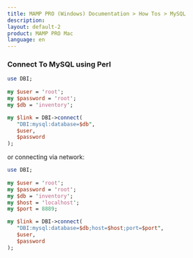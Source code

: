```yaml
---
title: MAMP PRO (Windows) Documentation > How Tos > MySQL
description: 
layout: default-2
product: MAMP PRO Mac
language: en
---
```


### Connect To MySQL using Perl 

```perl
use DBI;
 
my $user = 'root';
my $password = 'root';
my $db = 'inventory';

my $link = DBI->connect(
   "DBI:mysql:database=$db", 
   $user, 
   $password
);
```

or connecting via network:

```perl
use DBI;
 
my $user = 'root';
my $password = 'root';
my $db = 'inventory';
my $host = 'localhost';
my $port = 8889;

my $link = DBI->connect(
   "DBI:mysql:database=$db;host=$host;port=$port", 
   $user, 
   $password
);
```